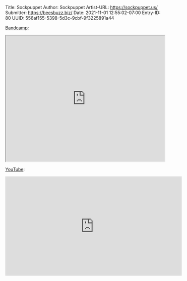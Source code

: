 Title: Sockpuppet
Author: Sockpuppet
Artist-URL: https://sockpuppet.us/
Submitter: https://beesbuzz.biz/
Date: 2021-11-01 12:55:02-07:00
Entry-ID: 80
UUID: 556af155-5398-5d3c-9cbf-9f3225891a44


[Bandcamp](https://sockpuppet.bandcamp.com/album/lo-fi-novembeats-to-grind-coffee-to):

<iframe src="https://bandcamp.com/EmbeddedPlayer/album=2005481373/size=large/artwork=small/" width="100%" height="400" allow="accelerometer; autoplay; picture-in-picture" seamless><a href="https://sockpuppet.bandcamp.com/album/lo-fi-novembeats-to-grind-coffee-to">Lo-Fi Novembeats to Grind Coffee To, by Sockpuppet</a></iframe>

[YouTube](https://www.youtube.com/watch?v=FX2b3WJxykU&list=PLNRLpYEdwBNhD7WQYFrqckvaweUj9kKls):

<iframe width="560" height="315" src="https://www.youtube.com/embed/FX2b3WJxykU" title="YouTube video player" frameborder="0" allow="accelerometer; autoplay; clipboard-write; encrypted-media; gyroscope; picture-in-picture" allowfullscreen seamless></iframe>

